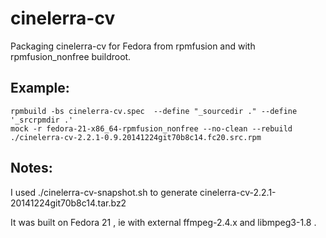 cinelerra-cv
============

Packaging cinelerra-cv for Fedora from rpmfusion and with rpmfusion_nonfree buildroot.

Example:
--------
```
rpmbuild -bs cinelerra-cv.spec  --define "_sourcedir ." --define '_srcrpmdir .'
mock -r fedora-21-x86_64-rpmfusion_nonfree --no-clean --rebuild ./cinelerra-cv-2.2.1-0.9.20141224git70b8c14.fc20.src.rpm
```

Notes:
-----
I used ./cinelerra-cv-snapshot.sh to generate cinelerra-cv-2.2.1-20141224git70b8c14.tar.bz2

It was built on Fedora 21 , ie with external ffmpeg-2.4.x and libmpeg3-1.8 .
